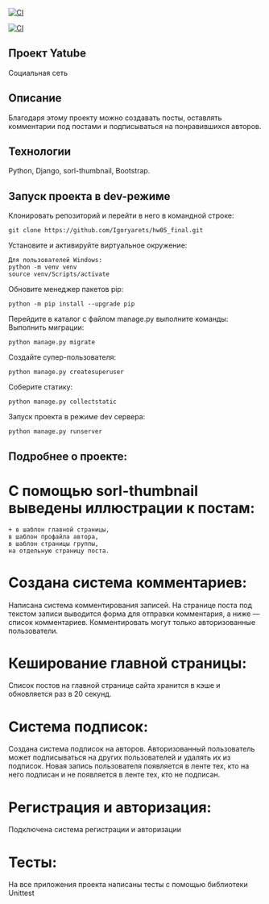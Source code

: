[![CI](https://github.com/yandex-praktikum/hw05_final/actions/workflows/python-app.yml/badge.svg?branch=master)](https://github.com/yandex-praktikum/hw05_final/actions/workflows/python-app.yml)



[![CI](https://github.com/yandex-praktikum/hw05_final/actions/workflows/python-app.yml/badge.svg?branch=master)](https://github.com/yandex-praktikum/hw05_final/actions/workflows/python-app.yml)


## Проект Yatube

Социальная сеть

## Описание

Благодаря этому проекту можно создавать посты, оставлять комментарии под постами и подписываться на понравившихся авторов.

## Технологии

Python, Django, sorl-thumbnail, Bootstrap.

## Запуск проекта в dev-режиме

Клонировать репозиторий и перейти в него в командной строке:

```
git clone https://github.com/Igoryarets/hw05_final.git
```

Установите и активируйте виртуальное окружение:

```
Для пользователей Windows:
python -m venv venv
source venv/Scripts/activate
```

Обновите менеджер пакетов pip:

```
python -m pip install --upgrade pip
```

Перейдите в каталог с файлом manage.py выполните команды: Выполнить миграции:

```
python manage.py migrate
```

Создайте супер-пользователя:

```
python manage.py createsuperuser
```

Соберите статику:

```
python manage.py collectstatic
```

Запуск проекта в режиме dev сервера:

```
python manage.py runserver
```

## Подробнее о проекте:

# С помощью sorl-thumbnail выведены иллюстрации к постам:

    + в шаблон главной страницы,
    в шаблон профайла автора,
    в шаблон страницы группы,
    на отдельную страницу поста.

# Создана система комментариев:
  Написана система комментирования записей. На странице поста под текстом записи выводится форма для отправки комментария, 
  а ниже — список комментариев. Комментировать могут только авторизованные пользователи. 

# Кеширование главной страницы:
  Список постов на главной странице сайта хранится в кэше и обновляется раз в 20 секунд.

# Система подписок:

  Создана система подписок на авторов. Авторизованный пользователь может подписываться на других 
  пользователей и удалять их из подписок. Новая запись пользователя появляется в ленте тех, кто 
  на него подписан и не появляется в ленте тех, кто не подписан.

# Регистрация и авторизация:

  Подключена система регистрации и авторизации

# Тесты:
  
  На все приложения проекта написаны тесты с помощью библиотеки Unittest
